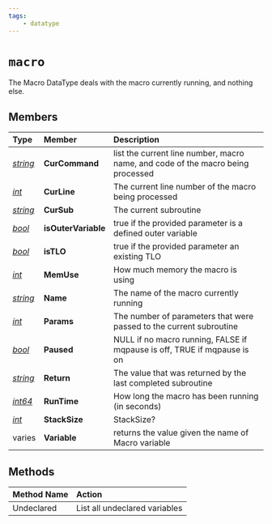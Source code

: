 ```yaml
---
tags:
    - datatype
---
```

# `macro`

The Macro DataType deals with the macro currently running, and nothing else.

## Members

| **Type** | **Member** | **Description** |
| :--- | :--- | :--- |
| [_string_](datatype-string.md) | **CurCommand** | list the current line number, macro name, and code of the macro being processed |
| [_int_](datatype-int.md) | **CurLine** | The current line number of the macro being processed |
| [_string_](datatype-string.md) | **CurSub** | The current subroutine |
| [_bool_](datatype-bool.md) | **isOuterVariable** | true if the provided parameter is a defined outer variable |
| [_bool_](datatype-bool.md) | **isTLO** | true if the provided parameter an existing TLO |
| [_int_](datatype-int.md) | **MemUse** | How much memory the macro is using |
| [_string_](datatype-string.md) | **Name** | The name of the macro currently running |
| [_int_](datatype-int.md) | **Params** | The number of parameters that were passed to the current subroutine |
| [_bool_](datatype-bool.md) | **Paused** | NULL if no macro running, FALSE if mqpause is off, TRUE if mqpause is on |
| [_string_](datatype-string.md) | **Return** | The value that was returned by the last completed subroutine |
| [_int64_](datatype-int64.md) | **RunTime** | How long the macro has been running (in seconds) |
| [_int_](datatype-int.md) | **StackSize** | StackSize? |
| varies | **Variable** | returns the value given the name of Macro variable |

## Methods

| Method Name | Action |
| :--- | :--- |
| Undeclared | List all undeclared variables |

